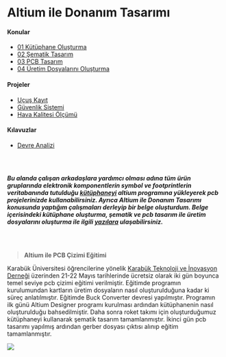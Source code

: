 
# Altium ile Donanım Tasarımı

#### Konular
  - [01 Kütüphane Oluşturma](/Konular/01%20Kutuphane%20Olusturma.pdf)
  - [02 Şematik Tasarım](/Konular//02%20Sematik%20Tasarim.pdf)
  - [03 PCB Tasarım](/Konular//03%20PCB%20Tasarim.pdf)
  - [04 Üretim Dosyalarını Oluşturma](/Konular//04%20Uretim%20Dosyalarini%20Olusturma.pdf)

#### Projeler
  - [Uçuş Kayıt](https://github.com/cengizhantopcu53/ucus_kayit)
  - [Güvenlik Sistemi](https://github.com/cengizhantopcu53/guvenlik_sistemi)
  - [Hava Kalitesi Ölçümü](https://github.com/cengizhantopcu53/hava_kalitesi_olcumu)

#### Kılavuzlar
  - [Devre Analizi](https://github.com/cengizhantopcu53/devre-analizi)

<br>

##
***Bu alanda çalışan arkadaşlara yardımcı olması adına tüm ürün gruplarında elektronik komponentlerin symbol ve footprintlerin veritabanında tutulduğu [kütüphaneyi](https://github.com/atalayroket/atalay_donanimtasarimi) altium programına yükleyerek pcb projelerinizde kullanabilirsiniz. Ayrıca Altium ile Donanım Tasarımı konusunda yaptığım çalışmaları derleyip bir belge oluşturdum. Belge içerisindeki kütüphane oluşturma, şematik ve pcb tasarım ile üretim dosyalarını oluşturma ile ilgili [yazılara](/Altium%20ile%20Donanım%20Tasarımı.pdf) ulaşabilirsiniz.*** 
##

<br>

> **Altium ile PCB Çizimi Eğitimi**
 
Karabük Üniversitesi öğrencilerine yönelik [Karabük Teknoloji ve İnovasyon Derneği](https://www.instagram.com/kartekinder/) üzerinden 21-22 Mayıs tarihlerinde ücretsiz olarak iki gün boyunca temel seviye pcb çizimi eğitimi verilmiştir. Eğitimde programın kurulumundan kartların üretim dosyaların nasıl oluşturulduğuna kadar ki süreç anlatılmıştır. Eğitimde Buck Converter devresi yapılmıştır. Programın ilk günü Altium Designer programı kurulması ardından kütüphanenin nasıl oluşturulduğu bahsedilmiştir. Daha sonra roket takımı için oluşturduğumuz kütüphaneyi kullanarak şematik tasarım tamamlanmıştır. İkinci gün pcb tasarımı yapılmış ardından gerber dosyası çıktısı alınıp eğitim tamamlanmıştır. 

<img src="https://user-images.githubusercontent.com/104703949/180171973-0adf0bc6-bcd4-4074-b656-5cc029cb3bbe.png">
